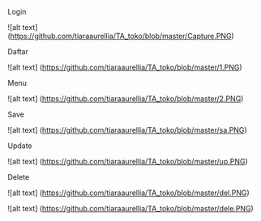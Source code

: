 Login

![alt text] (https://github.com/tiaraaurellia/TA_toko/blob/master/Capture.PNG)

Daftar

![alt text] (https://github.com/tiaraaurellia/TA_toko/blob/master/1.PNG)

Menu

![alt text] (https://github.com/tiaraaurellia/TA_toko/blob/master/2.PNG)

Save

![alt text] (https://github.com/tiaraaurellia/TA_toko/blob/master/sa.PNG)

Update

![alt text] (https://github.com/tiaraaurellia/TA_toko/blob/master/up.PNG)

Delete

![alt text] (https://github.com/tiaraaurellia/TA_toko/blob/master/del.PNG)

![alt text] (https://github.com/tiaraaurellia/TA_toko/blob/master/dele.PNG)
